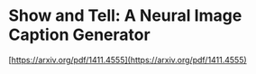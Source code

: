 # Show and Tell: A Neural Image Caption Generator

[https://arxiv.org/pdf/1411.4555](https://arxiv.org/pdf/1411.4555)